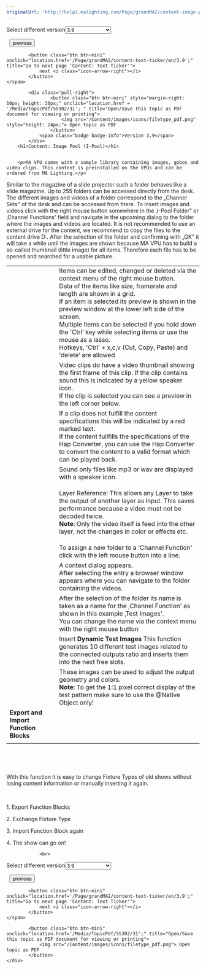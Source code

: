 ```yaml
---
originalUrl: 'http://help2.malighting.com/Page/grandMA2/content-image-pool/en/3.9'
---
```


<div class="topic-navigation">

<div class="pull-right">
	<span class="pull-left">


<div class="pull-left">
<form action="/Topic/SetCurrentVersionNumber" class="form-inline" id="frmTagSelector" method="post">	<span class="form-mini">
		<div class="input-prepend"><span class="add-on">Select different version</span><select autocomplete="off" id="versionNumberId" name="versionNumberId" onchange="$(this).closest('#frmTagSelector').submit();" style="width: 120px;"><option value="">- latest -</option>
<option value="6">3.3</option>
<option value="14">3.4</option>
<option value="18">3.5</option>
<option value="21">3.6</option>
<option value="23">3.7</option>
<option value="27">3.8</option>
<option selected="selected" value="31">3.9</option>
</select></div>
		<input data-val="true" data-val-number="The field Int32 must be a number." data-val-required="The Int32 field is required." id="ProductId" name="ProductId" type="hidden" value="13">
		<input id="CurrentGuid" name="CurrentGuid" type="hidden" value="92d7b51c-4b30-4af8-ada2-09c3d2d2d155">
	</span>
</form></div>&nbsp;	</span>
	<span class="pull-right" style="white-space: nowrap;">
			<button class="btn btn-mini" onclick="location.href='/Page/grandMA2/content-editor/en/3.9'; " title="Go to previous page 'Content Editor'">
				<i class="icon-arrow-left"></i> previous
			</button>

			<button class="btn btn-mini" onclick="location.href='/Page/grandMA2/content-text-ticker/en/3.9';" title="Go to next page 'Content: Text Ticker'">
				next <i class="icon-arrow-right"></i> 
			</button>
	</span>
</div>
<div class="clear-fix" style="margin-bottom: 10px"></div>
</div>

		
			<div class="pull-right">
					<button class="btn btn-mini" style="margin-right: 10px; height: 30px;" onclick="location.href = '/Media/TopicPdf/55302/31'; " title="Open/Save this topic as PDF document for viewing or printing">
						<img src="/Content/images/icons/filetype_pdf.png" style="height: 24px;"> Open topic as PDF
					</button>
				<span class="badge badge-info">Version 3.9</span>
			</div>
		<h1>Content: Image Pool (I-Pool)</h1>


		<p>MA VPU comes with a sample library containing images, gobos and video clips. This content is preinstalled on the VPUs and can be ordered from MA Lighting.</p>

<p>Similar to the magazine of a slide projector such a folder behaves like a slide magazine. Up to 255 folders can be accessed directly from the desk. The different images and videos of a folder correspond to the „Channel Sets" of the desk and can be accessed from there. To insert images and videos click with the right mouse button somewhere in the ‚I-Pool Folder" or ‚Channel Functions' field and navigate in the upcoming dialog to the folder where the images and videos are located. It is not recommended to use an external drive for the content, we recommend to copy the files to the content drive D:. After the selection of the folder and confirming with „OK" it will take a while until the images are shown because MA VPU has to build a so-called thumbnail (little image) for all items. Therefore each file has to be opened and searched for a usable picture.</p>

<table>
	<tbody>
		<tr>
			<td><img alt="" src="/Media/Image/vpu_contenti-pool_00.png"></td>
			<td>Items can be edited, changed or deleted via the context menu of the right mouse button.<br>
			Data of the items like size, framerate and length are shown in a grid.<br>
			If an item is selected its preview is shown in the preview window at the lower left side of the screen.<br>
			Multiple items can be selected if you hold down the 'Ctrl’ key while selecting items or use the mouse as a lasso.<br>
			Hotkeys, 'Ctrl’ + x,c,v (Cut, Copy, Paste) and 'delete’ are allowed</td>
		</tr>
		<tr>
			<td><img alt="" src="/Media/Image/vpu_contenti-pool_01.png"></td>
			<td>Video clips do have a video thumbnail showing the first frame of this clip. If the clip contains sound this is indicated by a yellow speaker icon.<br>
			If the clip is selected you can see a preview in the left corner below.</td>
		</tr>
		<tr>
			<td><img alt="" src="/Media/Image/vpu_contenti-pool_02.png"></td>
			<td>If a clip does not fulfill the content specifications this will be indicated by a red marked text.<br>
			If the content fullfills the specifications of the Hap Converter, you can use the Hap Converter to convert the content to a valid format which can be played back.</td>
		</tr>
		<tr>
			<td><img alt="" src="/Media/Image/vpu_contenti-pool_03.png"></td>
			<td>Sound only files like mp3 or wav are displayed with a speaker icon.</td>
		</tr>
		<tr>
			<td><img alt="" src="/Media/Image/vpu_layerreference.png"></td>
			<td>
			<p>Layer Reference: This allows any Layer to take the output of another layer as input. This saves performance because a video must not be decoded twice.<br>
			<strong>Note</strong>: Only the video itself is feed into the other layer, not the changes in color or effects etc.</p>
			</td>
		</tr>
		<tr>
			<td><img alt="" src="/Media/Image/vpu_contenti-pool_04.png"></td>
			<td>To assign a new folder to a 'Channel Function' click with the left mouse button into a line.</td>
		</tr>
		<tr>
			<td><img alt="" src="/Media/Image/vpu_contenti-pool_05.png"></td>
			<td>A context dialog appears.<br>
			After selecting the entry a browser window appears where you can navigate to the folder containing the videos.</td>
		</tr>
		<tr>
			<td><img alt="" src="/Media/Image/vpu_contenti-pool_06.png"></td>
			<td>After the selection of the folder its name is taken as a name for the ‚Channel Function' as shown in this example ‚Test Images'.<br>
			You can change the name via the context menu with the right mouse button</td>
		</tr>
		<tr>
			<td><img alt="" src="/Media/Image/vpu_insertdynamictestimage.png"></td>
			<td>Insert&nbsp;<strong>Dynamic Test Images&nbsp;</strong>This function generates 10 different test images related to the connected outputs ratio and inserts them into the next free slots.</td>
		</tr>
		<tr>
			<td><img alt="" src="/Media/Image/vpu_dynamictestimages.png"></td>
			<td>These images can be used to adjust the output geometry and colors.&nbsp;<br>
			<strong>Note</strong>: To get the 1:1 pixel correct display of the test pattern make sure to use the @Native Object only!</td>
		</tr>
		<tr>
			<td><strong>Export and Import Function Blocks</strong></td>
		</tr>
		<tr>
			<td><img alt="" src="/Media/Image/vpu_contenti-pool_07.png"></td>
		</tr>
	</tbody>
</table>

<p>&nbsp;</p>

<p>&nbsp;</p>

<p>With this function it is easy to change Fixture Types of old shows without losing content information or manually inserting it again.</p>

<p>&nbsp;</p>

<p>1. Export Function Blocks</p>

<p>2. Exchange Fixture Type</p>

<p>3. Import Function Block again</p>

<p>4. The show can go on!</p>


				<br>
<div class="topic-navigation">

<div class="pull-right">
	<span class="pull-left">


<div class="pull-left">
<form action="/Topic/SetCurrentVersionNumber" class="form-inline" id="frmTagSelector" method="post">	<span class="form-mini">
		<div class="input-prepend"><span class="add-on">Select different version</span><select autocomplete="off" id="versionNumberId" name="versionNumberId" onchange="$(this).closest('#frmTagSelector').submit();" style="width: 120px;"><option value="">- latest -</option>
<option value="6">3.3</option>
<option value="14">3.4</option>
<option value="18">3.5</option>
<option value="21">3.6</option>
<option value="23">3.7</option>
<option value="27">3.8</option>
<option selected="selected" value="31">3.9</option>
</select></div>
		<input data-val="true" data-val-number="The field Int32 must be a number." data-val-required="The Int32 field is required." id="ProductId" name="ProductId" type="hidden" value="13">
		<input id="CurrentGuid" name="CurrentGuid" type="hidden" value="92d7b51c-4b30-4af8-ada2-09c3d2d2d155">
	</span>
</form></div>&nbsp;	</span>
	<span class="pull-right" style="white-space: nowrap;">
			<button class="btn btn-mini" onclick="location.href='/Page/grandMA2/content-editor/en/3.9'; " title="Go to previous page 'Content Editor'">
				<i class="icon-arrow-left"></i> previous
			</button>

			<button class="btn btn-mini" onclick="location.href='/Page/grandMA2/content-text-ticker/en/3.9';" title="Go to next page 'Content: Text Ticker'">
				next <i class="icon-arrow-right"></i> 
			</button>
	</span>
</div>
	<div class="clear-fix"></div>
	<div class="pull-right">
	
			<button class="btn btn-mini" onclick="location.href='/Media/TopicPdf/55302/31';" title="Open/Save this topic as PDF document for viewing or printing">
				<img src="/Content/images/icons/filetype_pdf.png"> Open topic as PDF
			</button>
	</div>
<div class="clear-fix" style="margin-bottom: 10px"></div>
</div>

	

